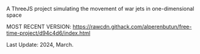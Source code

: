 A ThreeJS project simulating the movement of war jets in one-dimensional space

MOST RECENT VERSION: https://rawcdn.githack.com/alperenbutun/free-time-project/d94c4d6/index.html

Last Update: 2024, March.
